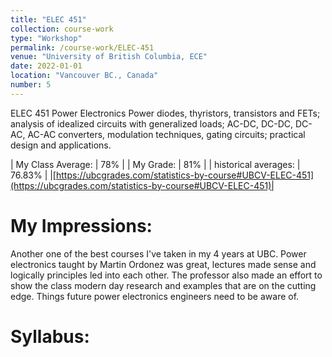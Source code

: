 ```yaml
---
title: "ELEC 451"
collection: course-work
type: "Workshop"
permalink: /course-work/ELEC-451
venue: "University of British Columbia, ECE"
date: 2022-01-01
location: "Vancouver BC., Canada"
number: 5
---
```


ELEC 451 Power Electronics
Power diodes, thyristors, transistors and FETs; analysis of idealized circuits with generalized loads; AC-DC, DC-DC, DC-AC, AC-AC converters, modulation techniques, gating circuits; practical design and applications.

| My Class Average: | 78% |
| My Grade: | 81% |
| historical averages: | 76.83% | 
|[https://ubcgrades.com/statistics-by-course#UBCV-ELEC-451](https://ubcgrades.com/statistics-by-course#UBCV-ELEC-451)|

# My Impressions:
Another one of the best courses I've taken in my 4 years at UBC. Power electronics taught by Martin Ordonez was great, lectures made sense and logically principles led into each other. The professor also made an effort to show the class modern day research and examples that are on the cutting edge. Things future power electronics engineers need to be aware of.

# Syllabus:
<object data="{{ site.url }}{{ site.baseurl }}/syllabus/ELEC 451 - Tentative Outline12 2022.pdf" width="1000" height="1000" type="application/pdf">
</object>

